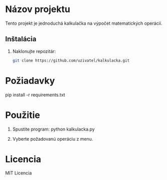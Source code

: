 # Názov projektu

Tento projekt je jednoduchá kalkulačka na výpočet matematických operácií.

## Inštalácia

1. Naklonujte repozitár:
   ```bash
   git clone https://github.com/uzivatel/kalkulacka.git

# Požiadavky
pip install -r requirements.txt

# Použitie
1. Spustite program:
python kalkulacka.py

2. Vyberte požadovanú operáciu z menu.

# Licencia
MIT Licencia
